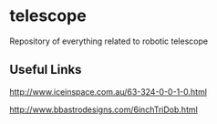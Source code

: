 # telescope
Repository of everything related to robotic telescope

Useful Links
------------
http://www.iceinspace.com.au/63-324-0-0-1-0.html

http://www.bbastrodesigns.com/6inchTriDob.html
